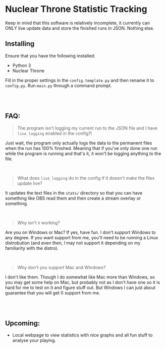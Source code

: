 # Nuclear Throne Statistic Tracking

Keep in mind that this software is relatively incomplete, it currently can ONLY live update data and store the finished runs in JSON. Nothing else.

## Installing

Ensure that you have the following installed:
 - Python 3
 - Nuclear Throne

Fill in the proper settings in the `config.template.py` and then rename it to `config.py`. Run `main.py` through a command prompt.

</br>
</br>

## FAQ:

> The program isn't logging my current run to the JSON file and I have `live_logging` enabled in the config?!

Just wait, the program only actually logs the data to the permanent files when the run has 100% finished. Meaning that if you've only done one run while the program is running and that's it, it won't be logging anything to the file.

</br>

> What does `live_logging` do in the config if it doesn't make the files update live?

It updates the text files in the `stats/` directory so that you can have something like OBS read them and then create a stream overlay or something.

</br>

> Why isn't `X` working?

Are you on Windows or Mac? If yes, have fun. I don't support Windows to any degree. If you want support from me, you'll need to be running a Linux distrobution (and even then, I may not support it depending on my familiarity with the distro).

</br>

> Why don't you support Mac and Windows?

I don't like them. Though I do somewhat like Mac more than Windows, so you may get some help on Mac, but probably not as I don't have one so it is hard for me to test on it and figure stuff out. But Windows I can just about guarantee that you will get 0 support from me.

</br>
</br>

## Upcoming:
 - Local webpage to view statistics with nice graphs and all fun stuff to analyse your playing.
